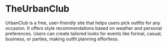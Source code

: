 # TheUrbanClub
UrbanClub is a free, user-friendly site that helps users pick outfits for any occasion. It offers style recommendations based on weather and personal preferences. Users can create tailored looks for events like formal, casual, business, or parties, making outfit planning effortless.
